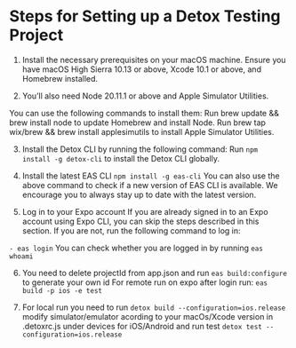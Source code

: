 # Steps for Setting up a Detox Testing Project
1. Install the necessary prerequisites on your macOS machine. Ensure you have macOS High Sierra 10.13 or above, Xcode 10.1 or above, and Homebrew installed.

2. You’ll also need Node 20.11.1 or above and Apple Simulator Utilities.

You can use the following commands to install them:
Run brew update && brew install node to update Homebrew and install Node.
Run brew tap wix/brew && brew install applesimutils to install Apple Simulator Utilities.

3. Install the Detox CLI by running the following command:
Run ```npm install -g detox-cli``` to install the Detox CLI globally.

4. Install the latest EAS CLI
```npm install -g eas-cli```
You can also use the above command to check if a new version of EAS CLI is available. We encourage you to always stay up to date with the latest version.

5. Log in to your Expo account
If you are already signed in to an Expo account using Expo CLI, you can skip the steps described in this section. If you are not, run the following command to log in:

```- eas login```
You can check whether you are logged in by running ```eas whoami```

6. You need to delete projectId from app.json
and run ``eas build:configure`` to generate your own id
For remote run on expo after login run: ```eas build -p ios -e test```

7. For local run you need to run ```detox build --configuration=ios.release```
modify simulator/emulator acording to your macOs/Xcode version in .detoxrc.js under devices for iOS/Android and run test ```detox test --configuration=ios.release```
 

